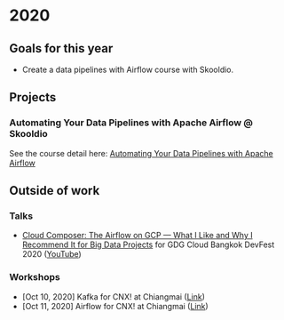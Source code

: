 # 2020

## Goals for this year

* Create a data pipelines with Airflow course with Skooldio.

## Projects

### Automating Your Data Pipelines with Apache Airflow @ Skooldio

See the course detail here: [Automating Your Data Pipelines with Apache
Airflow](https://www.skooldio.com/workshops/automating-your-data-pipelines-with-apache-airflow)

## Outside of work

### Talks

* [Cloud Composer: The Airflow on GCP — What I Like and Why I Recommend It for
  Big Data
  Projects](https://github.com/zkan/cfps/blob/main/accepted/2020-gdg-cloud-devfest-bkk-cloud-composer.md)
  for GDG Cloud Bangkok DevFest 2020
  ([YouTube](https://www.youtube.com/watch?v=TfW4uKM6huk&t=4450s))

### Workshops

* [Oct 10, 2020] Kafka for CNX! at Chiangmai
  ([Link](https://www.facebook.com/events/350389689580780))
* [Oct 11, 2020] Airflow for CNX! at Chiangmai
  ([Link](https://www.facebook.com/events/3393172957575409))
